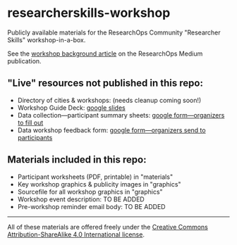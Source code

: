 # researcherskills-workshop
Publicly available materials for the ResearchOps Community "Researcher Skills" workshop-in-a-box.

See the [workshop background article](https://medium.com/researchops-community/a-researcher-skills-career-workshop-ce6926af1ffb) on the ResearchOps Medium publication.


## "Live" resources not published in this repo:

- Directory of cities & workshops: (needs cleanup coming soon!)
- Workshop Guide Deck: [google slides](https://docs.google.com/presentation/d/1a-T6Qb3Pee6U8H-NdHHBPKXDTwIwjNCaJN7KMaIT3oc/edit?usp=sharing)
- Data collection—participant summary sheets: [google form—organizers to fill out](https://drive.google.com/open?id=1rukCTSauKLb_u4MKcr__35ua0N_kP5yLvetuCNC4uPk)
- Data workshop feedback form: [google form—organizers send to participants](https://drive.google.com/open?id=1WEESmNY00ASxOgdnNuNAiSDAltmVuwlfZN5zdGMILew)


## Materials included in this repo:

- Participant worksheets (PDF, printable) in "materials"
- Key workshop graphics & publicity images in "graphics"
- Sourcefile for all workshop graphics in "graphics"
- Workshop event description: TO BE ADDED
- Pre-workshop reminder email body: TO BE ADDED


---

All of these materials are offered freely under the [Creative Commons Attribution-ShareAlike 4.0 International license](https://creativecommons.org/licenses/by-sa/4.0/legalcode).